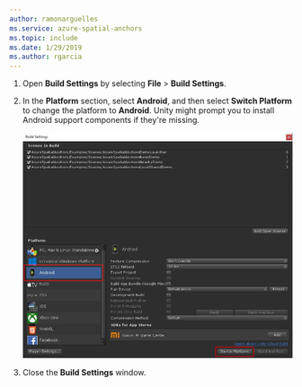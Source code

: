```yaml
---
author: ramonarguelles
ms.service: azure-spatial-anchors
ms.topic: include
ms.date: 1/29/2019
ms.author: rgarcia
---
```

1. Open **Build Settings** by selecting **File** > **Build Settings**.

1. In the **Platform** section, select **Android**, and then select **Switch Platform** to change the platform to **Android**. Unity might prompt you to install Android support components if they're missing.

   ![Screenshot of the Unity Build Settings pane](./media/spatial-anchors-unity/unity-android-build-settings.png)

1. Close the **Build Settings** window.

